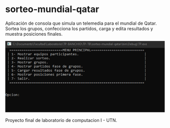 # sorteo-mundial-qatar
Aplicación de consola que simula un telemedia para el mundial de Qatar.
Sortea los grupos, confecciona los partidos, carga y edita resultados y muestra posiciones finales. 

<img src='./sorteo.png'>

Proyecto final de laboratorio de computacion I - UTN. 
